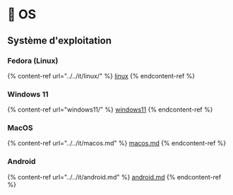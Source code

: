 # 💾 OS

## Système d'exploitation

### Fedora (Linux)

{% content-ref url="../../it/linux/" %}
[linux](../../it/linux/)
{% endcontent-ref %}

### Windows 11

{% content-ref url="windows11/" %}
[windows11](windows11/)
{% endcontent-ref %}

### MacOS

{% content-ref url="../../it/macos.md" %}
[macos.md](../../it/macos.md)
{% endcontent-ref %}

### Android

{% content-ref url="../../it/android.md" %}
[android.md](../../it/android.md)
{% endcontent-ref %}

